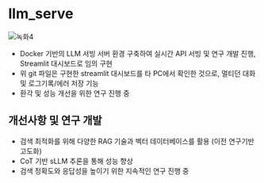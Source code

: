 # llm_serve
![녹화4](https://github.com/user-attachments/assets/785d2dd3-ea55-4e44-aebf-366adfbc9e44)





- Docker 기반의 LLM 서빙 서버 환경 구축하여 실시간 API 서빙 및 연구 개발 진행, Streamlit 대시보드로 임의 구현
- 위 git 파일은 구현한 streamlit 대시보드를 타 PC에서 확인한 것으로, 멀티던 대화 및 로그기록/에러 저장 기능
- 환각 및 성능 개선을 위한 연구 진행 중 


## 개선사항 및 연구 개발 
- 검색 최적화를 위해 다양한 RAG 기술과 벡터 데이터베이스를 활용 (이전 연구기반 고도화)
- CoT 기반 sLLM 추론을 통해 성능 향상
- 검색 정확도와 응답성을 높이기 위한 지속적인 연구 진행 중 
